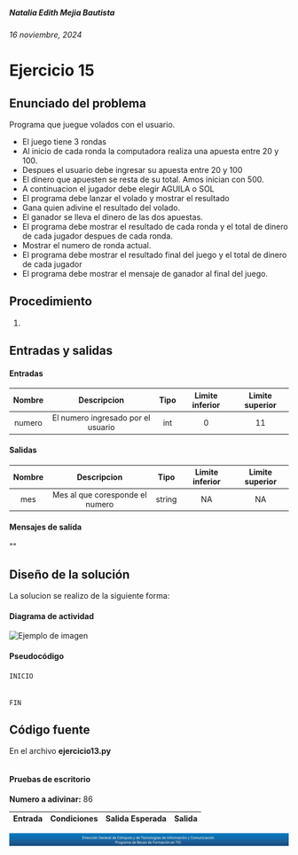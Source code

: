 ##### Natalia Edith Mejia Bautista 
###### 16 noviembre, 2024

# Ejercicio 15

## Enunciado del problema
Programa que juegue volados con el usuario. 
- El juego tiene 3 rondas
- Al inicio de cada ronda la computadora realiza una apuesta entre 20 y 100.
- Despues el usuario debe ingresar su apuesta entre 20 y 100
- El dinero que apuesten se resta de su total. Amos inician con 500.
- A continuacion el jugador debe elegir AGUILA o SOL
- El programa debe lanzar el volado y mostrar el resultado
- Gana quien adivine el resultado del volado.
- El ganador se lleva el dinero de las dos apuestas.
- El programa debe mostrar el resultado de cada ronda y el total de dinero de cada jugador despues de cada ronda.
- Mostrar el numero de ronda actual.
- El programa debe mostrar el resultado final del juego y el total de dinero de cada jugador
- El programa debe mostrar el mensaje de ganador al final del juego.

## Procedimiento 
1. 

## Entradas y salidas
#### Entradas
| Nombre  | Descripcion  | Tipo | Limite inferior | Limite superior |
|:-------------:|:---------------:| :-------------:|:---------:|:---------:|
| numero | El numero ingresado por el usuario | int | 0 | 11 |

#### Salidas
| Nombre  | Descripcion  | Tipo | Limite inferior | Limite superior |
|:-------------:|:---------------:| :-------------:|:---------:|:---------:|
| mes | Mes al que coresponde el numero | string | NA | NA |

#### Mensajes de salida
""

## Diseño de la solución 
La solucion se realizo de la siguiente forma:

#### Diagrama de actividad
![Ejemplo de imagen](https://ejemplo.com/imagen.png)


#### Pseudocódigo
```plaintext
INICIO


FIN
```

## Código fuente
En el archivo **ejercicio13.py**
```python


```

#### Pruebas de escritorio
**Numero a adivinar:** 86

| Entrada | Condiciones | Salida Esperada | Salida |
|:-------------:|:---------------:| :-------------:|:---------:|


![footerDGTIC](/Imagenes/footerDGTIC.png)

